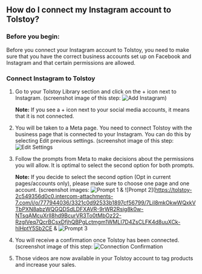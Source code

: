 ## How do I connect my Instagram account to Tolstoy?

### Before you begin:
Before you connect your Instagram account to Tolstoy, you need to make sure that you have the correct business accounts set up on Facebook and Instagram and that certain permissions are allowed.

### Connect Instagram to Tolstoy
1. Go to your Tolstoy Library section and click on the + icon next to Instagram. (screenshot image of this step: ![Add Instagram](https://downloads.intercomcdn.com/i/o/941705604/0618fad04995016d5e4519c6/image.png))

   **Note:**
   If you see a + icon next to your social media accounts, it means that it is not connected.

2. You will be taken to a Meta page. You need to connect Tolstoy with the business page that is connected to your Instagram. You can do this by selecting Edit previous settings. (screenshot image of this step: ![Edit Settings](https://tolstoy-2c549356d0c0.intercom-attachments-7.com/i/o/777944006/00d1c683797594fd592a9bbf/rYJRb3uDJVW3R2Z5yqU_K_-NCSUtzXiLMRf8521y1FQSc8uZHiuY5EtGFsYBphQ09mTGeJhefUMLzRKEuPJXDWa7_5dPT_Tymz5W-smX4RL_87njRn4aikS-wD5Xj4UO7kDQegGYgZhIwdfUuSKjSkY)

3. Follow the prompts from Meta to make decisions about the permissions you will allow. It is optimal to select the second option for both prompts.

   **Note:**
   If you decide to select the second option (Opt in current pages/accounts only), please make sure to choose one page and one account. (screenshot images: ![Prompt 1](https://tolstoy-2c549356d0c0.intercom-attachments-7.com/i/o/777952613/d9c617b97a8cf29b8c26c3da/vWW45JhQXmpilwoK3AQ1xqOFSvSTKqunHjy8suNeS10i06yKE3oe1QnXFdCDeW-cWhhEZDtg4Ff9qTyEtywBHZv68CtLLQLxKhY_7CcATiMGafQSj4wD4Dk8nRf4EkY-GxlB5HG9z3kbuX1L0T4MDsE) & ![Prompt 2](https://tolstoy-2c549356d0c0.intercom-attachments-7.com/i/o/777944036/3321c0d92533b1897cf56799/7LiI8mkOkwWQxkVTbPXN8abzWQGQDSdLDFXAVR-9rWR2Rsig8k0w-NTsqAMcuXrlI8hd9BcurVR3To0tMbOz22-RzglVeq7QcrBCsxDfjhQBPgLctmgm1WMLI7D4ZsCLFK4d8uuXCk-hlHptY5Sb2CE & ![Prompt 3](https://tolstoy-2c549356d0c0.intercom-attachments-7.com/i/o/777944049/629791ff84070a4dce8455ac/24SckZg8C4amCnFi9yQ1U9FsPEcxPX7QR6RED94AZI21XXXb_2hf8_k1k3gJST0JZFleeoPk_EQMRIdLOo6fe4mQvkXNQ0xkoUsfZoQPeo5Ff72T2SPiS99hbv-d7zz7_BOaKnl_6E345stQRxpU-kw)

4. You will receive a confirmation once Tolstoy has been connected. (screenshot image of this step: ![Connection Confirmation](https://tolstoy-2c549356d0c0.intercom-attachments-7.com/i/o/777944055/2c1688b91b4d2ca7241a1642/AjW7JlN8IhmFg0lpJKSKgHWZ864iCSmIqWdvfUVYbxS_4s6rr4fOfbjM2fj-v-YztByJhiCbCgn08EJ9JsOUWuU4hK-HRsY5J9O5RtqBWk3z0BnDfZgAOeai97TSv515cnVrvMcTYgzfR1y5rABgVcM)

5. Those videos are now available in your Tolstoy account to tag products and increase your sales.
